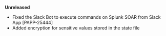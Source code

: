 **Unreleased**
* Fixed the Slack Bot to execute commands on Splunk SOAR from Slack App [PAPP-25444] 
* Added encryption for sensitive values stored in the state file

